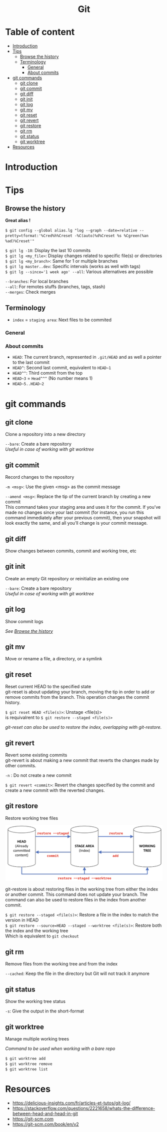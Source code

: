 <h1 align="center"> Git </h1>

# Table of content

<!-- vim-markdown-toc GFM -->

* [Introduction](#introduction)
* [Tips](#tips)
  * [Browse the history](#browse-the-history)
  * [Terminology](#terminology)
    * [General](#general)
    * [About commits](#about-commits)
* [git commands](#git-commands)
  * [git clone](#git-clone)
  * [git commit](#git-commit)
  * [git diff](#git-diff)
  * [git init](#git-init)
  * [git log](#git-log)
  * [git mv](#git-mv)
  * [git reset](#git-reset)
  * [git revert](#git-revert)
  * [git restore](#git-restore)
  * [git rm](#git-rm)
  * [git status](#git-status)
  * [git worktree](#git-worktree)
* [Resources](#resources)

<!-- vim-markdown-toc -->

# Introduction

# Tips

## Browse the history

**Great alias !**

`$ git config --global alias.lg "log --graph --date=relative --pretty=tformat:'%Cred%h%Creset -%C(auto)%d%Creset %s %Cgreen(%an %ad)%Creset'"`

`$ git lg -10`: Display the last 10 commits  
`$ git lg <my_file>`: Display changes related to specific file(s) or directories  
`$ git lg <my_branch>`: Same for 1 or multiple branches  
`$ git lg master..dev`: Specific intervals (works as well with tags)  
`$ git lg --since='1 week ago' --all`: Various alternatives are possible

`--branches`: For local branches  
`--all`: For remotes stuffs (branches, tags, stash)  
`--merges`: Check merges

## Terminology

- `index` = `staging area`: Next files to be commited

### General

### About commits

- `HEAD`: The current branch, represented in `.git/HEAD` and as well a pointer to the last commit
- `HEAD^`: Second last commit, equivalent to `HEAD~1`
- `HEAD^^`: Third commit from the top
- `HEAD~3` = `Head^^^` (No number means 1)
- `HEAD~5..HEAD~2`

# git commands

## git clone

Clone a repository into a new directory

`--bare`: Create a bare repository  
_Useful in case of working with git worktree_

## git commit

Record changes to the repository

`-m <msg>`: Use the given \<msg> as the commit message

`--amend <msg>`: Replace the tip of the current branch by creating a new commit  
This command takes your staging area and uses it for the commit.
If you’ve made no changes since your last commit (for instance, you run this command
immediately after your previous commit), then your snapshot will look exactly the same,
and all you’ll change is your commit message.

## git diff

Show changes between commits, commit and working tree, etc

## git init

Create an empty Git repository or reinitialize an existing one

`--bare`: Create a bare repository  
_Useful in case of working with git worktree_

## git log

Show commit logs

_See [Browse the history](#browse-the-history)_

## git mv

Move or rename a file, a directory, or a symlink

## git reset

Reset current HEAD to the specified state  
git-reset is about updating your branch, moving the tip in order to add or remove commits from the branch.
This operation changes the commit history.

`$ git reset HEAD <file(s)>`: Unstage \<file(s)>  
is requivalrent to `$ git restore --staged <file(s)>`

_git-reset can also be used to restore the index, overlapping with git-restore._

## git revert

Revert some existing commits  
git-revert is about making a new commit that reverts the changes made by other commits.

`-n` : Do not create a new commit

`$ git revert <commit>`: Revert the changes specified by the commit and create a new commit with the reverted changes.

## git restore

Restore working tree files

![git_restore](./git/git_restore.jpg)

git-restore is about restoring files in the working tree from either the index or another commit.
This command does not update your branch.
The command can also be used to restore files in the index from another commit.

`$ git restore --staged <file(s)>`: Restore a file in the index to match the version in HEAD  
`$ git restore --source=HEAD --staged --worktree <file(s)>`: Restore both the index and the working tree  
Which is equivalent to `git checkout`

## git rm

Remove files from the working tree and from the index

`--cached`: Keep the file in the directory but Git will not track it anymore

## git status

Show the working tree status

`-s`: Give the output in the short-format

## git worktree

Manage multiple working trees

_Command to be used when working with a bare repo_

`$ git worktree add`  
`$ git worktree remove`  
`$ git worktree list`

# Resources

- <https://delicious-insights.com/fr/articles-et-tutos/git-log/>
- <https://stackoverflow.com/questions/2221658/whats-the-difference-between-head-and-head-in-git>
- <https://git-scm.com>
- <https://git-scm.com/book/en/v2>

